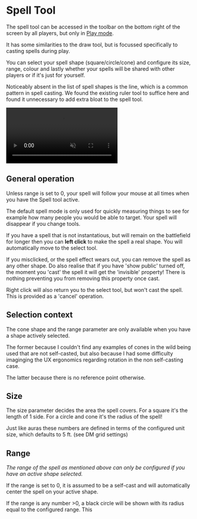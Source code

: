 # Spell Tool

The spell tool can be accessed in the toolbar on the bottom right of the screen by all players, but only in [Play mode](/docs/tools-overview/#tools-and-modes).

It has some similarities to the draw tool, but is focussed specifically to casting spells during play.

You can select your spell shape (square/circle/cone) and configure its size, range, colour and lastly whether your spells will be shared with other players or if it's just for yourself.

Noticeably absent in the list of spell shapes is the line, which is a common pattern in spell casting.
We found the existing ruler tool to suffice here and found it unnecessary to add extra bloat to the spell tool.

<video autoplay loop muted style="max-width: 680px;">
   <source src="/assets/0.25.0/spell.webm" type="video/webm">
   <source src="/assets/0.25.0/spell.mp4" type="video/mp4">
</video>

## General operation

Unless range is set to 0, your spell will follow your mouse at all times when you have the Spell tool active.

The default spell mode is only used for quickly measuring things to see for example how many people you would be able to target.
Your spell will disappear if you change tools.

If you have a spell that is not instantatious, but will remain on the battlefield for longer then you can **left click** to make the spell a real shape.
You will automatically move to the select tool.

If you misclicked, or the spell effect wears out, you can remove the spell as any other shape.
Do also realise that if you have 'show public' turned off, the moment you 'cast' the spell it will get the 'invisible' property!
There is nothing preventing you from removing this property once cast.

Right click will also return you to the select tool, but won't cast the spell.
This is provided as a 'cancel' operation.

## Selection context

The cone shape and the range parameter are only available when you have a shape actively selected.

The former because I couldn't find any examples of cones in the wild being used that are not self-casted,
but also because I had some difficulty imaginging the UX ergonomics regarding rotation in the non self-casting case.

The latter because there is no reference point otherwise.

## Size

The size parameter decides the area the spell covers.
For a square it's the length of 1 side.
For a circle and cone it's the radius of the spell!

Just like auras these numbers are defined in terms of the configured unit size, which defaults to 5 ft. (see DM grid settings)

## Range

_The range of the spell as mentioned above can only be configured if you have an active shape selected._

If the range is set to 0, it is assumed to be a self-cast and will automatically center the spell on your active shape.

If the range is any number >0, a black circle will be shown with its radius equal to the configured range.
This
